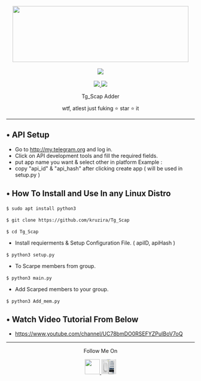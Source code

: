 <p align="center">
  <img src="https://1.bp.blogspot.com/-bMerZKbriRY/X0YzqiPFCsI/AAAAAAAAAP8/1GHlVlmMGcQsHu8cxeK1o5WkTe2VeXlDgCLcBGAsYHQ/s1652/Picture_20200826_152605754.jpg" width="470" height="150">
</p>

<p align="center"><img src="https://img.shields.io/badge/Version-1.01-brightgreen"></p>
<p align="center">
  <a href="https://github.com/kruzira">
    <img src="https://img.shields.io/github/followers/th3unkn0n?label=Follow&style=social">
  </a>
  <a href="https://github.com/KruZira/Tg_Scap">
    <img src="https://img.shields.io/github/stars/th3unkn0n/TeleGram-Group-Scraper?style=social">
  </a>
</p>
<p align="center">
  Tg_Scap Adder
</p>
<p align="center">
  wtf, atlest just fuking ⭐ star ⭐ it
</p>

---

## • API Setup
* Go to http://my.telegram.org  and log in.
* Click on API development tools and fill the required fields.
* put app name you want & select other in platform Example :
* copy "api_id" & "api_hash" after clicking create app ( will be used in setup.py )

## • How To Install and Use In any Linux Distro

`$ sudo apt install python3`

`$ git clone https://github.com/kruzira/Tg_Scap`

`$ cd Tg_Scap`

* Install requierments & Setup Configuration File. ( apiID, apiHash )

`$ python3 setup.py`

* To Scarpe members from group.

`$ python3 main.py`

* Add Scarped members to your group. 

`$ python3 Add_mem.py`

## • Watch Video Tutorial From Below
* https://www.youtube.com/channel/UC78bmDO0RSEFYZPuIBoV7oQ
---

<p align="center">
  Follow Me On
</p>
<p align="center">
  <a href="https://www.youtube.com/channel/UC78bmDO0RSEFYZPuIBoV7oQ">
    <img src="https://github.com/th3unkn0n/extra/blob/master/.img/yt.png" width="40" height="40">
  </a>
  <a href="https://www.linkedin.com/in/odili-kruz-259733202">
    <img src="https://github.com/KruZira/Neumorphism/raw/master/ne.png" width="40" height="40">
</p>

